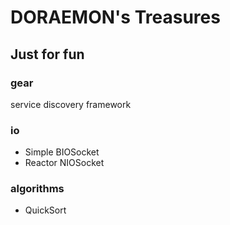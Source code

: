 # DORAEMON's Treasures

## Just for fun
 
### gear

service discovery framework

### io

* Simple BIOSocket
* Reactor NIOSocket

### algorithms

* QuickSort

